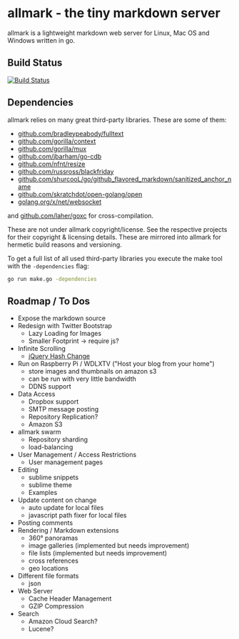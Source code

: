 # allmark - the tiny markdown server

allmark is a lightweight markdown web server for Linux, Mac OS and Windows written in go.

## Build Status

[![Build Status](https://travis-ci.org/andreaskoch/allmark.png)](https://travis-ci.org/andreaskoch/allmark)

## Dependencies

allmark relies on many great third-party libraries. These are some of them:

- [github.com/bradleypeabody/fulltext](src/github.com/bradleypeabody/fulltext)
- [github.com/gorilla/context](src/github.com/gorilla/context)
- [github.com/gorilla/mux](src/github.com/gorilla/mux)
- [github.com/jbarham/go-cdb](src/github.com/jbarham/go-cdb)
- [github.com/nfnt/resize](src/github.com/nfnt/resize)
- [github.com/russross/blackfriday](src/github.com/russross/blackfriday)
- [github.com/shurcooL/go/github_flavored_markdown/sanitized_anchor_name](src/github.com/shurcooL/go/github_flavored_markdown/sanitized_anchor_name)
- [github.com/skratchdot/open-golang/open](src/github.com/skratchdot/open-golang/open)
- [golang.org/x/net/websocket](src/golang.org/x/net/websocket)

and [github.com/laher/goxc](src/github.com/laher/goxc) for cross-compilation.

These are not under allmark copyright/license. See the respective projects for their copyright & licensing details.
These are mirrored into allmark for hermetic build reasons and versioning.

To get a full list of all used third-party libraries you execute the make tool with the `-dependencies` flag:

```bash
go run make.go -dependencies
```

## Roadmap / To Dos

- Expose the markdown source
- Redesign with Twitter Bootstrap
    - Lazy Loading for Images
    - Smaller Footprint -> require js?
- Infinite Scrolling
    - [jQuery Hash Change](http://benalman.com/code/projects/jquery-hashchange/examples/hashchange/)
- Run on Raspberry Pi / WDLXTV ("Host your blog from your home")
    - store images and thumbnails on amazon s3
    - can be run with very little bandwidth
    - DDNS support
- Data Access
    - Dropbox support
    - SMTP message posting
    - Repository Replication?
    - Amazon S3
- allmark swarm
    - Repository sharding
    - load-balancing
- User Management / Access Restrictions
    - User management pages
- Editing
    - sublime snippets
    - sublime theme
    - Examples
- Update content on change
    - auto update for local files
    - javascript path fixer for local files
- Posting comments
- Rendering / Markdown extensions
    - 360° panoramas
    - image galleries (implemented but needs improvement)
    - file lists (implemented but needs improvement)
    - cross references
    - geo locations
- Different file formats
    - json
- Web Server
    - Cache Header Management
    - GZIP Compression
- Search
    - Amazon Cloud Search?
    - Lucene?
